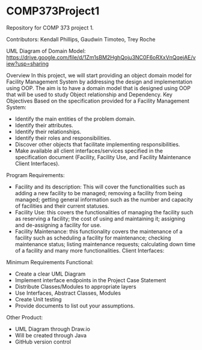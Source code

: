 # COMP373Project1
Repository for COMP 373 project 1.

Contributors: Kendall Phillips, Gaudwin Timoteo, Trey Roche

UML Diagram of Domain Model: https://drive.google.com/file/d/1Zm1sBM2HghQoju3NC0F6oRXxVnQqejAE/view?usp=sharing

Overview
In this project, we will start providing an object domain model for Facility Management System by addressing the design and implementation using OOP. The aim is to have a domain model that is designed using OOP that will be used to study Object relationship and Dependency.
Key Objectives
Based on the specification provided for a Facility Management System:
- Identify the main entities of the problem domain. 
- Identify their attributes. 
- Identify their relationships.
- Identify their roles and responsibilities.
- Discover other objects that facilitate implementing responsibilities. 
- Make available all client interfaces/services specified in the specification document (Facility, Facility Use, and Facility Maintenance Client Interfaces).

Program Requirements:
- Facility and its description: This will cover the functionalities such as adding a new facility to be managed; removing a facility from being managed; getting general information such as the number and capacity of facilities and their current statuses. 
- Facility Use: this covers the functionalities of managing the facility such as reserving a facility; the cost of using and maintaining it; assigning and de-assigning a facility for use.
- Facility Maintenance: this functionality covers the maintenance of a facility such as scheduling a facility for maintenance; checking maintenance status; listing maintenance requests; calculating down time of a facility and many more functionalities. Client Interfaces: 

Minimum Requirements
Functional:
- Create a clear UML Diagram
- Implement interface endpoints in the Project Case Statement
- Distribute Classes/Modules to appropriate layers
- Use Interfaces, Abstract Classes, Modules
- Create Unit testing
- Provide documents to list out your assumptions.

Other
Product:
- UML Diagram through Draw.io
- Will be created through Java
- GitHub version control

